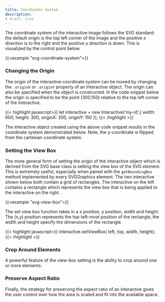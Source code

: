 ```yaml
---
title: Coordinate System
description:
# draft: true
---
```


The coordinate system of the interactive image follows the SVG standard: the default origin is the top left corner of the image and the positive *x* direction is to the right and the positive *y* direction is down. This is visualized by the control point below.

{{<example "svg-coordinate-system">}}

### Changing the Origin

The origin of the interactive coordinate system can be moved by changing the `.originX` or `.originY` property of an Interactive object. The origin can also be specified when the object is constructed. In the code snippet below the origin is specified to be the point (300,150) relative to the top left corner of the interactive.

{{< highlight javascript>}}
let interactive = new Interactive('my-id',{
  width: 600,
  height: 300,
  originX: 300,
  originY: 150
});
{{< /highlight >}}

The interactive object created using the above code snippet results in the coordinate system demonstrated below. Note, the y-coordinate is flipped from the cartesian coordinate system.

<div id="svg-coordinate-system-moved" class="vertical-center" style="margin-bottom:1.5rem;">
  <script type="module" src="/examples/svg/svg-coordinate-system-moved.js"></script>
</div>

### Setting the View Box

The more general form of setting the origin of the interactive object which is derived from the SVG base class is setting the view box of the SVG element. This is extremely useful, especially when paired with the `getBoundingBox` method implemented by every SVGGraphics element. The two interactive shown below both contain a grid of rectangles. The interactive on the left contains a rectangle which represents the view box that is being applied to the interactive on the right.

{{<example "svg-view-box">}}

The set view box function takes in a x position, y position, width and height. The (x,y) position represents the top-left-most position of the rectangle, the width and height specify the dimensions of the rectangle.

{{< highlight javascript>}}
interactive.setViewBox( left, top, width, height);
{{< /highlight >}}

### Crop Around Elements

A powerful feature of the view-box setting is the ability to crop around one or more elements.

### Preserve Aspect Ratio

Finally, the strategy for preserving the aspect ratio of an interactive gives the user control over how the area is scaled and fit into the available space.